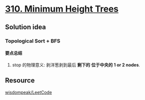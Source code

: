 # [310. Minimum Height Trees](https://leetcode.com/problems/minimum-height-trees/description/)

## Solution idea
### Topological Sort + BFS
#### 要点总结
1. stop 的物理意义: 剥洋葱剥到最后 **剩下的** **位于中央的** **1 or 2 nodes**.


## Resource
[wisdompeak/LeetCode](https://github.com/wisdompeak/LeetCode/tree/master/BFS/310.Minimum-Height-Trees)
